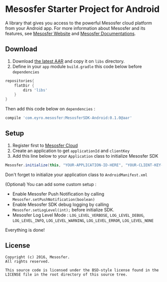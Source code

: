 # Mesosfer Starter Project for Android #


A library that gives you access to the powerful Mesosfer cloud platform from your Android app. 
For more information about Mesosfer and its features, see [Mesosfer Website][mesosfer.com] and [Mesosfer Documentations][docs].

## Download
1. Download [the latest AAR][library] and copy it on `libs` directory.
2. Define in your `app` module `build.gradle` this code below before `dependencies`

```groovy
repositories{
    flatDir {
        dirs 'libs'
    }
}
```

Then add this code below on `dependencies` :

```groovy
compile 'com.eyro.mesosfer:MesosferSDK-Android:0.1.0@aar'
```

## Setup
1. Register first to [Mesosfer Cloud][cloud]
2. Create an application to get `applicationId` and `clientKey`
3. Add this line below to your `Application` class to initialize Mesosfer SDK

```java 
Mesosfer.initialize(this, "YOUR-APPLICATION-ID-HERE", "YOUR-CLIENT-KEY-HERE");
```
Don't forget to initialize your application class to `AndroidManifest.xml`  

(Optional) You can add some custom setup :

* Enable Mesosfer Push Notification by calling `Mesosfer.setPushNotification(boolean)`
* Enable Mesosfer SDK debug logging by calling `Mesosfer.setLogLevel(int);` before initialize SDK.
* Mesosfer Log Level Mode : `LOG_LEVEL_VERBOSE`, `LOG_LEVEL_DEBUG`, `LOG_LEVEL_INFO`, `LOG_LEVEL_WARNING`, `LOG_LEVEL_ERROR`, `LOG_LEVEL_NONE`

Everything is done!

## License
    Copyright (c) 2016, Mesosfer.
    All rights reserved.

    This source code is licensed under the BSD-style license found in the
    LICENSE file in the root directory of this source tree.

[mesosfer.com]:https://mesosfer.com
[docs]:https://docs.mesosfer.com/
[cloud]:https://cloud.mesosfer.com/
[library]:Library/MesosferSDK-Android-0.1.0.aar